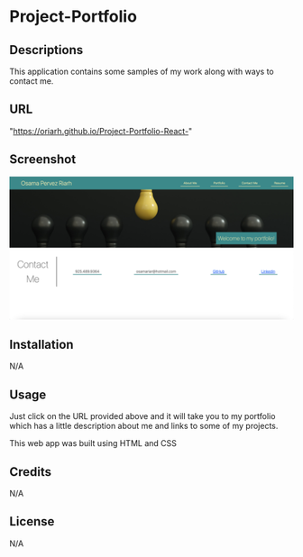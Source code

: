 # Project-Portfolio

## Descriptions 
This application contains some samples of my work along with ways to contact me. 

## URL
"https://oriarh.github.io/Project-Portfolio-React-"

## Screenshot
!["Image Screenshot"](./public/images/mainPageScreenshot.png)

## Installation
N/A

## Usage
Just click on the URL provided above and it will take you to my portfolio which has a little description about me and links to some of my projects.

This web app was built using HTML and CSS

## Credits
N/A

## License
N/A
